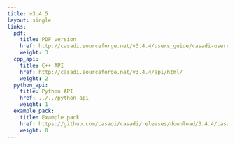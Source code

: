 ```yaml
---
title: v3.4.5
layout: single
links:
  pdf:
    title: PDF version
    href: http://casadi.sourceforge.net/v3.4.4/users_guide/casadi-users_guide.pdf
    weight: 3
  cpp_api:
    title: C++ API
    href: http://casadi.sourceforge.net/v3.4.4/api/html/
    weight: 2
  python_api:
    title: Python API
    href: ../../python-api
    weight: 1
  example_pack:
    title: Example pack
    href: https://github.com/casadi/casadi/releases/download/3.4.4/casadi-example_pack-v3.4.4.zip
    weight: 0
---
```

